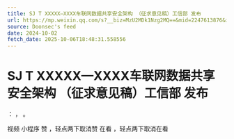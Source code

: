 ```yaml
---
title: SJ T XXXXX—XXXX车联网数据共享安全架构 （征求意见稿）工信部 发布
url: https://mp.weixin.qq.com/s?__biz=MzU2MDk1Nzg2MQ==&mid=2247613876&idx=1&sn=eed933c3c154b25973f78edac0f6302d
source: Doonsec's feed
date: 2024-10-02
fetch_date: 2025-10-06T18:48:31.558556
---
```


# SJ T XXXXX—XXXX车联网数据共享安全架构 （征求意见稿）工信部 发布

：
，
。

视频
小程序
赞
，轻点两下取消赞
在看
，轻点两下取消在看